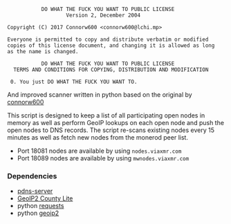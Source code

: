 ```text
           DO WHAT THE FUCK YOU WANT TO PUBLIC LICENSE
                   Version 2, December 2004

Copyright (C) 2017 Connorw600 <connorw600@lchi.mp>

Everyone is permitted to copy and distribute verbatim or modified
copies of this license document, and changing it is allowed as long
as the name is changed.

           DO WHAT THE FUCK YOU WANT TO PUBLIC LICENSE
  TERMS AND CONDITIONS FOR COPYING, DISTRIBUTION AND MODIFICATION

 0. You just DO WHAT THE FUCK YOU WANT TO.
 ```

And improved scanner written in python based on the original by [connorw600](https://www.viaxmr.com/) 

This script is designed to keep a list of all participating open nodes in memory as well as perform GeoIP lookups on 
each open node and push the open nodes to DNS records.
The script re-scans existing nodes every 15 minutes as well as fetch new nodes from the monerod peer list.


* Port 18081 nodes are available by using ``nodes.viaxmr.com``
* Port 18089 nodes are available by using ``mwnodes.viaxmr.com``


### Dependencies
* [pdns-server](https://repo.powerdns.com/)
* [GeoIP2  County Lite](http://dev.maxmind.com/geoip/geoip2/geolite2/)
* python [requests](https://pypi.python.org/pypi/requests/)
* python [geoip2](https://pypi.python.org/pypi/geoip2/)